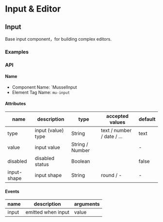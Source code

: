 # Input & Editor



## Input

Base input component，for building complex editors.



### Examples



### API

#### Name

* Component Name:  `MusselInput
* Element Tag Name:  `mu-input`



#### Attributes

| name        | description        | type            | accepted values            | default |
| ----------- | ------------------ | --------------- | -------------------------- | ------- |
| type        | input (value) type | String          | text / number / date / ... | text    |
| value       | input value        | String / Number |                            | -       |
| disabled    | disabled status    | Boolean         |                            | false   |
| input-shape | input shape        | String          | round / -                  | -       |



#### Events

| name  | description        | arguments |
| ----- | ------------------ | --------- |
| input | emitted when input | value     |



